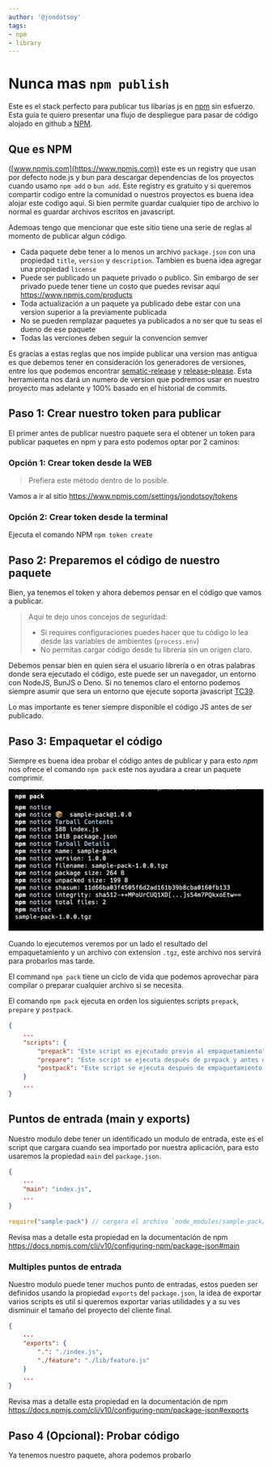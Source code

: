 ```yaml
---
author: '@jondotsoy'
tags:
- npm
- library
---
```



# Nunca mas `npm publish`

Este es el stack perfecto para publicar tus libarías js en [npm](https://www.npmjs.com) sin esfuerzo. Esta guía te quiero presentar una flujo de despliegue para pasar de código alojado en github a [NPM](https://www.npmjs.com).

## Que es NPM

([www.npmjs.com](https://www.npmjs.com)) este es un registry que usan por defecto node.js y bun para descargar dependencias de los proyectos cuando usamo `npm add` o `bun add`. Este registry es gratuito y si queremos compartir codigo entre la comunidad o nuestros proyectos es buena idea alojar este codigo aqui. Si bien permite guardar cualquier tipo de archivo lo normal es guardar archivos escritos en javascript.

Ademoas tengo que mencionar que este sitio tiene una serie de reglas al momento de publicar algun código.

- Cada paquete debe tener a lo menos un archivo `package.json` con una propiedad `title`, `version` y `description`. Tambien es buena idea agregar una propiedad `license`
- Puede ser publicado un paquete privado o publico. Sin embargo de ser privado puede tener  tiene un costo que puedes revisar aquí https://www.npmjs.com/products
- Toda actualización a un paquete ya publicado debe estar con una version superior a la previamente publicada
- No se pueden remplazar paquetes ya publicados a no ser que tu seas el dueno de ese paquete
- Todas las verciones deben seguir la convencion semver

Es gracias a estas reglas que nos impide publicar una version mas antigua es que debemos tener en consideración los generadores de versiones, entre los que podemos encontrar [sematic-release](https://github.com/semantic-release/semantic-release) y [release-please](https://github.com/googleapis/release-please). Esta herramienta nos dará un numero de version que podremos usar en nuestro proyecto mas adelante y 100% basado en el historial de commits.

## Paso 1: Crear nuestro token para publicar

El primer antes de publicar nuestro paquete sera el obtener un token para publicar paquetes en npm y para esto podemos optar por 2 caminos:

### Opción 1: Crear token desde la WEB

> Prefiera este método dentro de lo posible.

Vamos a ir al sitio https://www.npmjs.com/settings/jondotsoy/tokens 

### Opción 2: Crear token desde la terminal

Ejecuta el comando NPM `npm token create`

## Paso 2: Preparemos el código de nuestro paquete

Bien, ya tenemos el token y ahora debemos pensar en el código que vamos a publicar.

> Aquí te dejo unos concejos de seguridad:
> 
> - Si requires configuraciones puedes hacer que tu código lo lea desde las variables de ambientes (`process.env`)
> - No permitas cargar código desde tu librería sin un origen claro.

Debemos pensar bien en quien sera el usuario librería o en otras palabras donde sera ejecutado el código, este puede ser un navegador, un entorno con NodeJS, BunJS o Deno. Si no tenemos claro el entorno podemos siempre asumir que sera un entorno que ejecute soporta javascript [TC39](https://tc39.es/).

Lo mas importante es tener siempre disponible el código JS antes de ser publicado.

## Paso 3: Empaquetar el código

Siempre es buena idea probar el código antes de publicar y para esto *npm* nos ofrece el comando `npm pack` este nos ayudara a crear un paquete comprimir.

![Ejemplo empaquetar código](make-npm-libraries/assets/sample-npm-pack-on-console.png)

Cuando lo ejecutemos veremos por un lado el resultado del empaquetamiento y un archivo con extension `.tgz`, este archivo nos servirá para probarlos mas tarde.

El command `npm pack` tiene un ciclo de vida que podemos aprovechar para compilar o preparar cualquier archivo si se necesita. 

El comando `npm pack` ejecuta en orden los siguientes scripts `prepack`, `prepare` y `postpack`.

```json
{
    ...
    "scripts": {
        "prepack": "Este script es ejecutado previo al empaquetamiento",
        "prepare": "Este script se ejecuta después de prepack y antes de empaqueta",
        "postpack": "Este script se ejecuta después de empaquetamiento (puede ser util para limpiar archivos)"
    }
    ...
}
```

## Puntos de entrada (main y exports)

Nuestro modulo debe tener un identificado un modulo de entrada, este es el script que cargara cuando sea importado por nuestra aplicación, para esto usaremos la propiedad `main` del `package.json`.

```json
{
    ...
    "main": "index.js",
    ...
}
```

```js
require("sample-pack") // cargara el archivo `node_modules/sample-pack/index.js`
```

Revisa mas a detalle esta propiedad en la documentación de npm https://docs.npmjs.com/cli/v10/configuring-npm/package-json#main

### Multiples puntos de entrada

Nuestro modulo puede tener muchos punto de entradas, estos pueden ser definidos usando la propiedad `exports` del `package.json`, la idea de exportar varios scripts es util si queremos exportar varias utilidades y a su ves disminuir el tamaño del proyecto del cliente final.

```json
{
    ...
    "exports": {
        ".": "./index.js",
        "./feature": "./lib/feature.js"
    }
    ...
}
```

Revisa mas a detalle esta propiedad en la documentación de npm https://docs.npmjs.com/cli/v10/configuring-npm/package-json#exports

## Paso 4 (Opcional): Probar código

Ya tenemos nuestro paquete, ahora podemos probarlo

